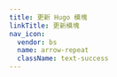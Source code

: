 ```yaml
---
title: 更新 Hugo 模塊
linkTitle: 更新模塊
nav_icon:
  vendor: bs
  name: arrow-repeat
  className: text-success
---
```

